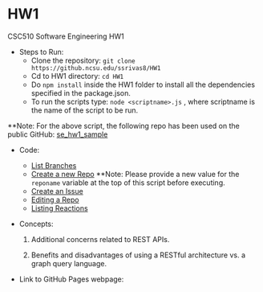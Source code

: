 # HW1
CSC510 Software Engineering HW1

* Steps to Run:
  * Clone the repository: `git clone https://github.ncsu.edu/ssrivas8/HW1`
  * Cd to HW1 directory: `cd HW1`
  * Do `npm install` inside the HW1 folder to install all the dependencies specified in the package.json.
  * To run the scripts type: `node <scriptname>.js` , where scriptname is the name of the script to be run.

**Note: For the above script, the following repo has been used on the public GitHub: [se_hw1_sample](https://github.com/srivassumit/se_hw1_sample)

* Code:
  * [List Branches](listbranches.js)
  * [Create a new Repo](createrepo.js) **Note: Please provide a new value for the `reponame` variable at the top of this script before executing.
  * [Create an Issue](createissue.js)
  * [Editing a Repo](editrepo.js)
  * [Listing Reactions](listreactions.js)

* Concepts:
  1. Additional concerns related to REST APIs.

  2. Benefits and disadvantages of using a RESTful architecture vs. a graph query language.
  

 * Link to GitHub Pages webpage: 
